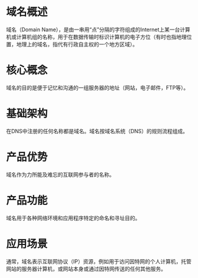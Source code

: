 # 域名概述
域名（Domain Name），是由一串用“点”分隔的字符组成的Internet上某一台计算机或计算机组的名称，用于在数据传输时标识计算机的电子方位（有时也指地理位置，地理上的域名，指代有行政自主权的一个地方区域）。
# 核心概念
域名的目的是便于记忆和沟通的一组服务器的地址（网站，电子邮件，FTP等）。
# 基础架构
在DNS中注册的任何名称都是域名。域名按域名系统（DNS）的规则流程组成。
# 产品优势
域名作为力所能及难忘的互联网参与者的名称。
# 产品功能
域名用于各种网络环境和应用程序特定的命名和寻址目的。
# 应用场景
通常，域名表示互联网协议（IP）资源，例如用于访问因特网的个人计算机，托管网站的服务器计算机，或网站本身或通过因特网传送的任何其他服务。
